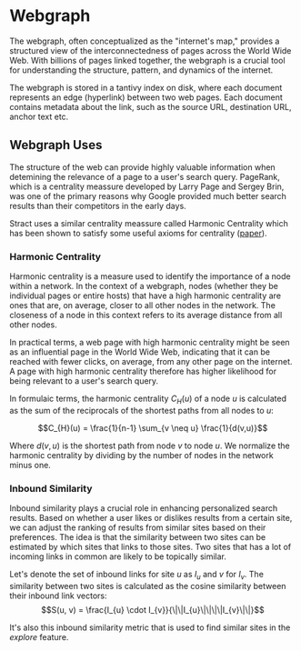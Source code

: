 # Webgraph
The webgraph, often conceptualized as the "internet's map," provides a structured view of the interconnectedness of pages across the World Wide Web. With billions of pages linked together, the webgraph is a crucial tool for understanding the structure, pattern, and dynamics of the internet.

The webgraph is stored in a tantivy index on disk, where each document represents an edge (hyperlink) between two web pages. Each document contains metadata about the link, such as the source URL, destination URL, anchor text etc.

## Webgraph Uses
The structure of the web can provide highly valuable information when detemining the relevance of a page to a user's search query. PageRank, which is a centrality meassure developed by Larry Page and Sergey Brin, was one of the primary reasons why Google provided much better search results than their competitors in the early days.

Stract uses a similar centrality meassure called Harmonic Centrality which has been shown to satisfy some useful axioms for centrality ([paper](https://arxiv.org/abs/1308.2140)).

### Harmonic Centrality
Harmonic centrality is a measure used to identify the importance of a node within a network. In the context of a webgraph, nodes (whether they be individual pages or entire hosts) that have a high harmonic centrality are ones that are, on average, closer to all other nodes in the network. The closeness of a node in this context refers to its average distance from all other nodes.

In practical terms, a web page with high harmonic centrality might be seen as an influential page in the World Wide Web, indicating that it can be reached with fewer clicks, on average, from any other page on the internet. A page with high harmonic centrality therefore has higher likelihood for being relevant to a user's search query. 

In formulaic terms, the harmonic centrality $C_{H}(u)$ of a node $u$ is calculated as the sum of the reciprocals of the shortest paths from all nodes to $u$:

$$C_{H}(u) = \frac{1}{n-1} \sum_{v \neq u} \frac{1}{d(v,u)}$$

Where $d(v,u)$ is the shortest path from node $v$ to node $u$. We normalize the harmonic centrality by dividing by the number of nodes in the network minus one.

### Inbound Similarity
Inbound similarity plays a crucial role in enhancing personalized search results. Based on whether a user likes or dislikes results from a certain site, we can adjust the ranking of results from similar sites based on their preferences. The idea is that the similarity between two sites can be estimated by which sites that links to those sites. Two sites that has a lot of incoming links in common are likely to be topically similar.

Let's denote the set of inbound links for site $u$ as $I_{u}$ and $v$ for $I_{v}$. The similarity between two sites is calculated as the cosine similarity between their inbound link vectors:
$$S(u, v) = \frac{I_{u} \cdot I_{v}}{\|\|I_{u}\|\|\|\|I_{v}\|\|}$$

It's also this inbound similarity metric that is used to find similar sites in the *explore* feature.
